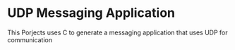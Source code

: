 # UDP Messaging Application

This Porjects uses C to generate a messaging application that uses UDP for communication
